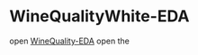# WineQualityWhite-EDA
open [WineQuality-EDA](https://github.com/WoHotan/WineQualityWhite-EDA/tree/master/WineQuality-EDA)
open the 
